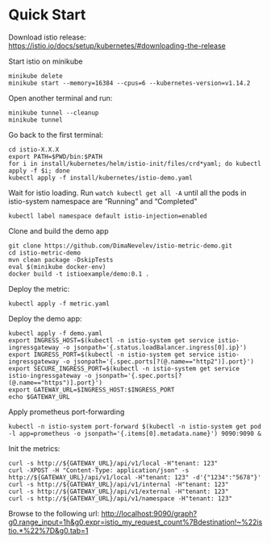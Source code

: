 # Quick Start

Download istio release:  https://istio.io/docs/setup/kubernetes/#downloading-the-release 

Start istio on minikube
```
minikube delete
minikube start --memory=16384 --cpus=6 --kubernetes-version=v1.14.2
```

Open another terminal and run:
```
minikube tunnel --cleanup
minikube tunnel 
```

Go back to the first terminal:
```
cd istio-X.X.X
export PATH=$PWD/bin:$PATH
for i in install/kubernetes/helm/istio-init/files/crd*yaml; do kubectl apply -f $i; done
kubectl apply -f install/kubernetes/istio-demo.yaml
```

Wait for istio loading. 
Run `watch kubectl get all -A` until all the pods in istio-system namespace are “Running” and “Completed"

```
kubectl label namespace default istio-injection=enabled
```

Clone and build the demo app
```
git clone https://github.com/DimaNevelev/istio-metric-demo.git
cd istio-metric-demo
mvn clean package -DskipTests
eval $(minikube docker-env)
docker build -t istioexample/demo:0.1 .
```

Deploy the metric:
```
kubectl apply -f metric.yaml
```

Deploy the demo app:
```
kubectl apply -f demo.yaml
export INGRESS_HOST=$(kubectl -n istio-system get service istio-ingressgateway -o jsonpath='{.status.loadBalancer.ingress[0].ip}')
export INGRESS_PORT=$(kubectl -n istio-system get service istio-ingressgateway -o jsonpath='{.spec.ports[?(@.name=="http2")].port}')
export SECURE_INGRESS_PORT=$(kubectl -n istio-system get service istio-ingressgateway -o jsonpath='{.spec.ports[?(@.name=="https")].port}')
export GATEWAY_URL=$INGRESS_HOST:$INGRESS_PORT
echo $GATEWAY_URL
```

Apply prometheus  port-forwarding
```
kubectl -n istio-system port-forward $(kubectl -n istio-system get pod -l app=prometheus -o jsonpath='{.items[0].metadata.name}') 9090:9090 &
```

Init the metrics:
```
curl -s http://${GATEWAY_URL}/api/v1/local -H"tenant: 123"
curl -XPOST -H "Content-Type: application/json" -s http://${GATEWAY_URL}/api/v1/local -H"tenant: 123" -d'{"1234":"5678"}'
curl -s http://${GATEWAY_URL}/api/v1/internal -H"tenant: 123"
curl -s http://${GATEWAY_URL}/api/v1/external -H"tenant: 123"
curl -s http://${GATEWAY_URL}/api/v1/namespace -H"tenant: 123"
```

Browse to the following url: <http://localhost:9090/graph?g0.range_input=1h&g0.expr=istio_my_request_count%7Bdestination!~%22istio.*%22%7D&g0.tab=1>